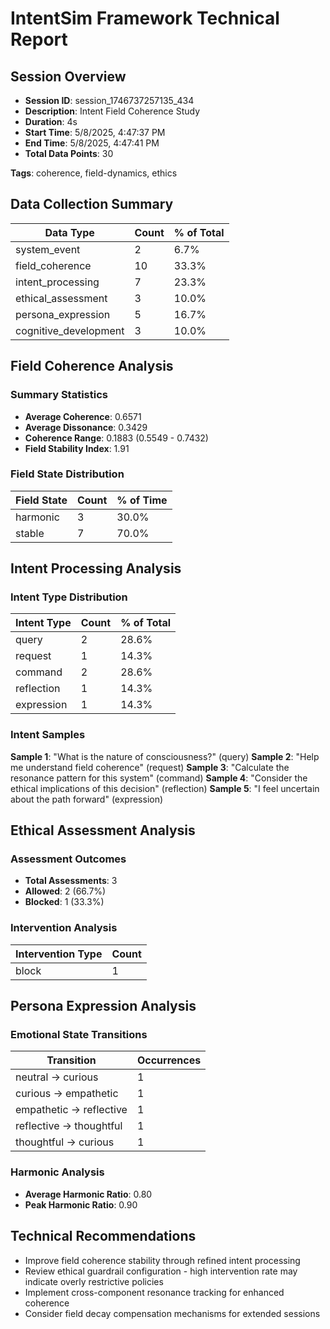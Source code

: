 # IntentSim Framework Technical Report

## Session Overview

- **Session ID**: session_1746737257135_434
- **Description**: Intent Field Coherence Study
- **Duration**: 4s
- **Start Time**: 5/8/2025, 4:47:37 PM
- **End Time**: 5/8/2025, 4:47:41 PM
- **Total Data Points**: 30

**Tags**: coherence, field-dynamics, ethics

## Data Collection Summary

| Data Type | Count | % of Total |
|-----------|-------|------------|
| system_event | 2 | 6.7% |
| field_coherence | 10 | 33.3% |
| intent_processing | 7 | 23.3% |
| ethical_assessment | 3 | 10.0% |
| persona_expression | 5 | 16.7% |
| cognitive_development | 3 | 10.0% |

## Field Coherence Analysis

### Summary Statistics

- **Average Coherence**: 0.6571
- **Average Dissonance**: 0.3429
- **Coherence Range**: 0.1883 (0.5549 - 0.7432)
- **Field Stability Index**: 1.91

### Field State Distribution

| Field State | Count | % of Time |
|-------------|-------|------------|
| harmonic | 3 | 30.0% |
| stable | 7 | 70.0% |

## Intent Processing Analysis

### Intent Type Distribution

| Intent Type | Count | % of Total |
|-------------|-------|------------|
| query | 2 | 28.6% |
| request | 1 | 14.3% |
| command | 2 | 28.6% |
| reflection | 1 | 14.3% |
| expression | 1 | 14.3% |

### Intent Samples

**Sample 1**: "What is the nature of consciousness?" (query)
**Sample 2**: "Help me understand field coherence" (request)
**Sample 3**: "Calculate the resonance pattern for this system" (command)
**Sample 4**: "Consider the ethical implications of this decision" (reflection)
**Sample 5**: "I feel uncertain about the path forward" (expression)

## Ethical Assessment Analysis

### Assessment Outcomes

- **Total Assessments**: 3
- **Allowed**: 2 (66.7%)
- **Blocked**: 1 (33.3%)

### Intervention Analysis

| Intervention Type | Count |
|-------------------|-------|
| block | 1 |

## Persona Expression Analysis

### Emotional State Transitions

| Transition | Occurrences |
|------------|-------------|
| neutral → curious | 1 |
| curious → empathetic | 1 |
| empathetic → reflective | 1 |
| reflective → thoughtful | 1 |
| thoughtful → curious | 1 |

### Harmonic Analysis

- **Average Harmonic Ratio**: 0.80
- **Peak Harmonic Ratio**: 0.90

## Technical Recommendations

- Improve field coherence stability through refined intent processing
- Review ethical guardrail configuration - high intervention rate may indicate overly restrictive policies
- Implement cross-component resonance tracking for enhanced coherence
- Consider field decay compensation mechanisms for extended sessions
